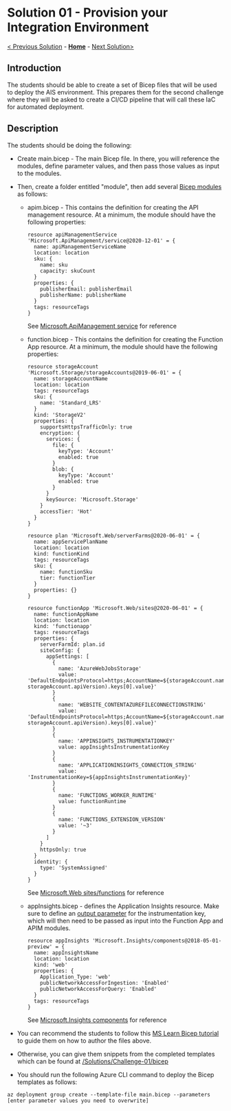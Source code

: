 # Solution 01 - Provision your Integration Environment

[< Previous Solution](./Solution-00.md) - **[Home](../readme.md)** - [Next Solution>](./Solution-02.md)

## Introduction

The students should be able to create a set of Bicep files that will be used to deploy the AIS environment.  This prepares them for the second challenge where they will be asked to create a CI/CD pipeline that will call these IaC for automated deployment.


## Description
The students should be doing the following:
- Create main.bicep - The main Bicep file.  In there, you will reference the modules, define parameter values, and then pass those values as input to the modules.

- Then, create a folder entitled "module", then add several [Bicep modules](https://docs.microsoft.com/en-us/azure/azure-resource-manager/bicep/modules) as follows:
  - apim.bicep  - This contains the definition for creating the API management resource.  At a minimum, the module should have the following properties:

    ```
    resource apiManagementService 'Microsoft.ApiManagement/service@2020-12-01' = {
      name: apiManagementServiceName
      location: location
      sku: {
        name: sku
        capacity: skuCount
      }
      properties: {
        publisherEmail: publisherEmail
        publisherName: publisherName
      }
      tags: resourceTags
    }
    ```

    See [Microsoft.ApiManagement service](https://docs.microsoft.com/en-us/azure/templates/microsoft.apimanagement/service?tabs=bicep) for reference

  - function.bicep - This contains the definition for creating the Function App resource.  At a minimum, the module should have the following properties:

    ```
    resource storageAccount 'Microsoft.Storage/storageAccounts@2019-06-01' = {
      name: storageAccountName
      location: location
      tags: resourceTags
      sku: {
        name: 'Standard_LRS'
      }
      kind: 'StorageV2'
      properties: {
        supportsHttpsTrafficOnly: true
        encryption: {
          services: {
            file: {
              keyType: 'Account'
              enabled: true
            }
            blob: {
              keyType: 'Account'
              enabled: true
            }
          }
          keySource: 'Microsoft.Storage'
        }
        accessTier: 'Hot'
      }
    }

    resource plan 'Microsoft.Web/serverFarms@2020-06-01' = {
      name: appServicePlanName
      location: location
      kind: functionKind
      tags: resourceTags
      sku: {
        name: functionSku
        tier: functionTier
      }
      properties: {}
    }

    resource functionApp 'Microsoft.Web/sites@2020-06-01' = {
      name: functionAppName
      location: location
      kind: 'functionapp'
      tags: resourceTags
      properties: {
        serverFarmId: plan.id
        siteConfig: {
          appSettings: [
            {
              name: 'AzureWebJobsStorage'
              value: 'DefaultEndpointsProtocol=https;AccountName=${storageAccount.name};EndpointSuffix=${environment().suffixes.storage};AccountKey=${listKeys(storageAccount.id, storageAccount.apiVersion).keys[0].value}'
            }
            {
              name: 'WEBSITE_CONTENTAZUREFILECONNECTIONSTRING'
              value: 'DefaultEndpointsProtocol=https;AccountName=${storageAccount.name};EndpointSuffix=${environment().suffixes.storage};AccountKey=${listKeys(storageAccount.id, storageAccount.apiVersion).keys[0].value}'
            }
            {
              name: 'APPINSIGHTS_INSTRUMENTATIONKEY'
              value: appInsightsInstrumentationKey
            }
            {
              name: 'APPLICATIONINSIGHTS_CONNECTION_STRING'
              value: 'InstrumentationKey=${appInsightsInstrumentationKey}'
            }
            {
              name: 'FUNCTIONS_WORKER_RUNTIME'
              value: functionRuntime
            }
            {
              name: 'FUNCTIONS_EXTENSION_VERSION'
              value: '~3'
            }
          ]
        }
        httpsOnly: true
      }
      identity: {
        type: 'SystemAssigned'
      }  
    }
    ```

    See [Microsoft.Web sites/functions](https://docs.microsoft.com/en-us/azure/templates/microsoft.web/sites/functions?tabs=bicep) for reference

  - appInsights.bicep - defines the Application Insights resource. Make sure to define an [output parameter](https://docs.microsoft.com/en-us/azure/azure-resource-manager/bicep/outputs?tabs=azure-powershell) for the instrumentation key, which will then need to be passed as input into the Function App and APIM modules. 

    ```
    resource appInsights 'Microsoft.Insights/components@2018-05-01-preview' = {
      name: appInsightsName
      location: location
      kind: 'web'
      properties: {
        Application_Type: 'web'
        publicNetworkAccessForIngestion: 'Enabled'
        publicNetworkAccessForQuery: 'Enabled'
      }
      tags: resourceTags
    }
    ```

    See [Microsoft.Insights components](https://docs.microsoft.com/en-us/azure/templates/microsoft.insights/components?tabs=bicep) for reference

- You can recommend the students to follow this [MS Learn Bicep tutorial](https://docs.microsoft.com/en-us/learn/modules/build-first-bicep-template/8-exercise-refactor-template-modules?pivots=cli) to guide them on how to author the files above.

- Otherwise, you can give them snippets from the completed templates which can be found at [/Solutions/Challenge-01/bicep](./Solutions/Challenge-01/bicep)

- You should run the following Azure CLI command to deploy the Bicep templates as follows:

```
az deployment group create --template-file main.bicep --parameters [enter parameter values you need to overwrite]
```


